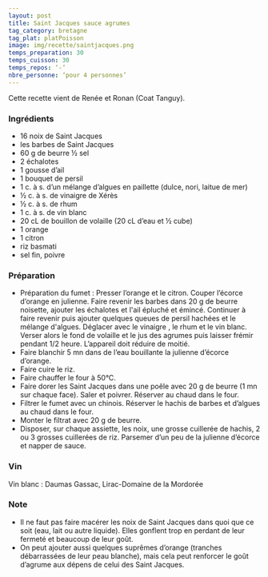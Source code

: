 ```yaml
---
layout: post
title: Saint Jacques sauce agrumes
tag_category: bretagne
tag_plat: platPoisson
image: img/recette/saintjacques.png
temps_preparation: 30
temps_cuisson: 30
temps_repos: ‘-‘
nbre_personne: ‘pour 4 personnes’
---
```

Cette recette vient de Renée et Ronan (Coat Tanguy).

### Ingrédients
* 16 noix de Saint Jacques
* les barbes de Saint Jacques
* 60 g de beurre ½ sel
* 2 échalotes
* 1 gousse d’ail
* 1 bouquet de persil
* 1 c. à s. d’un mélange d’algues en paillette (dulce, nori, laitue de mer)
* ½ c. à s. de vinaigre de Xérès
* ½ c. à s. de rhum
* 1 c. à s. de vin blanc
* 20 cL de bouillon de volaille (20 cL d’eau et ½ cube)
* 1 orange
* 1 citron
* riz basmati
* sel fin, poivre

### Préparation
* Préparation du fumet : Presser l’orange et le citron. Couper l’écorce d’orange en julienne. Faire revenir les barbes dans 20 g de beurre noisette, ajouter les échalotes et l'ail épluché et émincé. Continuer à faire revenir puis ajouter quelques queues de persil hachées et le mélange d'algues. Déglacer avec le vinaigre , le rhum et le vin blanc. Verser alors le fond de volaille et le jus des agrumes puis laisser frémir pendant 1/2 heure. L’appareil doit réduire de moitié.
* Faire blanchir 5 mn dans de l’eau bouillante la julienne d’écorce d’orange.
* Faire cuire le riz.
* Faire chauffer le four à 50°C.
* Faire dorer les Saint Jacques dans une poêle avec 20 g de beurre (1 mn sur chaque face). Saler et poivrer. Réserver au chaud dans le four.
* Filtrer le fumet avec un chinois. Réserver le hachis de barbes et d’algues au chaud dans le four.
* Monter le filtrat avec 20 g de beurre.
* Disposer, sur chaque assiette, les noix, une grosse cuillerée de hachis, 2 ou 3 grosses cuillerées de riz. Parsemer d’un peu de la julienne d’écorce et napper de sauce.  

### Vin
Vin blanc : Daumas Gassac, Lirac-Domaine de la Mordorée

### Note
* Il ne faut pas faire macérer les noix de Saint Jacques dans quoi que ce soit (eau, lait ou autre liquide). Elles gonflent trop en perdant de leur fermeté et beaucoup de leur goût.
* On peut ajouter aussi quelques suprêmes d’orange (tranches débarrassées de leur peau blanche), mais cela peut renforcer le goût d’agrume aux dépens de celui des Saint Jacques.
